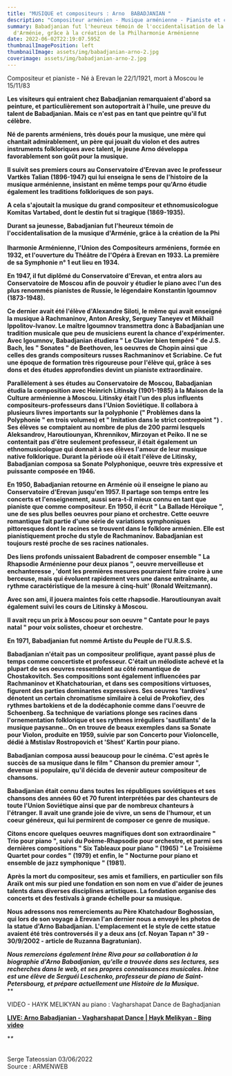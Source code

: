 ```yaml
---
title: "MUSIQUE et compositeurs : Arno  BABADJANIAN "
description: "Compositeur arménien - Musique arménienne - Pianiste et concertiste arménien "
summary: Babadjanian fut l'heureux témoin de l'occidentalisation de la musique
  d'Arménie, grâce à la création de la Philharmonie Arménienne
date: 2022-06-02T22:19:07.595Z
thumbnailImagePosition: left
thumbnailImage: assets/img/babadjanian-arno-2.jpg
coverimage: assets/img/babadjanian-arno-2.jpg
---
```

Compositeur et pianiste - Né à Erevan le 22/1/1921, mort à Moscou le 15/11/83

**Les visiteurs qui entraient chez Babadjanian remarquaient d'abord sa peinture, et particulièrement son autoportrait à l'huile, une preuve du talent de Babadjanian. Mais ce n'est pas en tant que peintre qu'il fut célèbre.**

**Né de parents arméniens, très doués pour la musique, une mère qui chantait admirablement, un père qui jouait du violon et des autres instruments folkloriques avec talent, le jeune Arno développa favorablement son goût pour la musique.**

**Il suivit ses premiers cours au Conservatoire d'Erevan avec le professeur Vartkès Talian (1896-1947) qui lui enseigna le sens de l'histoire de la musique arménienne, insistant en même temps pour qu'Arno étudie également les traditions folkloriques de son pays.**

**A cela s'ajoutait la musique du grand compositeur et ethnomusicologue Komitas Vartabed, dont le destin fut si tragique (1869-1935).**

**Durant sa jeunesse, Babadjanian fut l'heureux témoin de l'occidentalisation de la musique d'Arménie, grâce à la création de la Phi**\
\
**lharmonie Arménienne, l'Union des Compositeurs arméniens, formée en 1932, et l'ouverture du Théâtre de l'Opéra à Erevan en 1933. La première de sa Symphonie n° 1 eut lieu en 1934.**

**En 1947, il fut diplômé du Conservatoire d'Erevan, et entra alors au Conservatoire de Moscou afin de pouvoir y étudier le piano avec l'un des plus renommés pianistes de Russie, le légendaire Konstantin Igoumnov (1873-1948).**

**Ce dernier avait été l'élève d'Alexandre Siloti, le même qui avait enseigné la musique à Rachmaninov, Anton Aresky, Serguey Taneyev et Mikhaïl Ippolitov-Ivanov. Le maître Igoumnov transmettra donc à Babadjanian une tradition musicale que peu de musiciens eurent la chance d'expérimenter. Avec Igoumnov, Babadjanian étudiera " Le Clavier bien tempéré " de J.S. Bach, les " Sonates " de Beethoven, les oeuvres de Chopin ainsi que celles des grands compositeurs russes Rachmaninov et Scriabine. Ce fut une époque de formation très rigoureuse pour l'élève qui, grâce à ses dons et des études approfondies devint un pianiste extraordinaire.**

**Parallèlement à ses études au Conservatoire de Moscou, Babadjanian étudia la composition avec Heinrich Litinsky (1901-1985) à la Maison de la Culture arménienne à Moscou. Litinsky était l'un des plus influents compositeurs-professeurs dans l'Union Soviétique. Il collabora à plusieurs livres importants sur la polyphonie (" Problèmes dans la Polyphonie " en trois volumes) et " Imitation dans le strict contrepoint ") . Ses élèves se comptaient au nombre de plus de 200 parmi lesquels Aleksandrov, Haroutiounyan, Khrennikov, Mirzoyan et Peiko. Il ne se contentait pas d'être seulement professeur, il était également un ethnomusicologue qui donnait à ses élèves l'amour de leur musique native folklorique. Durant la période où il était l'élève de Litinsky, Babadjanian composa sa Sonate Polyphonique, oeuvre très expressive et puissante composée en 1946.**

**En 1950, Babadjanian retourne en Arménie où il enseigne le piano au Conservatoire d'Erevan jusqu'en 1957. Il partage son temps entre les concerts et l'enseignement, aussi sera-t-il mieux connu en tant que pianiste que comme compositeur. En 1950, il écrit " La Ballade Héroïque ", une de ses plus belles oeuvres pour piano et orchestre. Cette oeuvre romantique fait partie d'une série de variations symphoniques pittoresques dont le racines se trouvent dans le folklore arménien. Elle est pianistiquement proche du style de Rachmaninov. Babadjanian est toujours resté proche de ses racines nationales.**

**Des liens profonds unissaient Babadrent de composer ensemble " La Rhapsodie Arménienne pour deux pianos ", oeuvre merveilleuse et enchanteresse , 'dont les premières mesures pourraient faire croire à une berceuse, mais qui évoluent rapidement vers une danse entraînante, au rythme caractéristique de la mesure à cinq-huit' (Ronald Weitzmann).**

**Avec son ami, il jouera maintes fois cette rhapsodie. Haroutiounyan avait également suivi les cours de Litinsky à Moscou.**

**Il avait reçu un prix à Moscou pour son oeuvre " Cantate pour le pays natal " pour voix solistes, choeur et orchestre.**

**En 1971, Babadjanian fut nommé Artiste du Peuple de l'U.R.S.S.**

**Babadjanian n'était pas un compositeur prolifique, ayant passé plus de temps comme concertiste et professeur. C'était un mélodiste achevé et la plupart de ses oeuvres ressemblent au côté romantique de Chostakovitch. Ses compositions sont également influencées par Rachmaninov et Khatchatourian, et dans ses compositions virtuoses, figurent des parties dominantes expressives. Ses oeuvres 'tardives' dénotent un certain chromatisme similaire à celui de Prokofiev, des rythmes bartokiens et de la dodécaphonie comme dans l'oeuvre de Schoenberg. Sa technique de variations plonge ses racines dans l'ornementation folklorique et ses rythmes irréguliers 'sautillants' de la musique paysanne.. On en trouve de beaux exemples dans sa Sonate pour Violon, produite en 1959, suivie par son Concerto pour Violoncelle, dédié à Mstislav Rostropovich et 'Shest' Kartin pour piano.**

**Babadjanian composa aussi beaucoup pour le cinéma. C'est après le succès de sa musique dans le film " Chanson du premier amour ", devenue si populaire, qu'il décida de devenir auteur compositeur de chansons.**

**Babadjanian était connu dans toutes les républiques soviétiques et ses chansons des années 60 et 70 furent interprétées par des chanteurs de toute l'Union Soviétique ainsi que par de nombreux chanteurs à l'étranger. Il avait une grande joie de vivre, un sens de l'humour, et un coeur généreux, qui lui permirent de composer ce genre de musique.**

**Citons encore quelques oeuvres magnifiques dont son extraordinaire " Trio pour piano ", suivi du Poème-Rhapsodie pour orchestre, et parmi ses dernières compositions " Six Tableaux pour piano " (1965) " Le Troisième Quartet pour cordes " (1979) et enfin, le " Nocturne pour piano et ensemble de jazz symphonique " (1981).**

**Après la mort du compositeur, ses amis et familiers, en particulier son fils Araïk ont mis sur pied une fondation en son nom en vue d'aider de jeunes talents dans diverses disciplines artistiques. La fondation organise des concerts et des festivals à grande échelle pour sa musique.**

**Nous adressons nos remerciements au Père Khatchadour Boghossian, qui lors de son voyage à Erevan l'an dernier nous a envoyé les photos de la statue d'Arno Babadjanian. L'emplacement et le style de cette statue avaient été très controversés il y a deux ans (cf. Noyan Tapan n° 39 - 30/9/2002 - article de Ruzanna Bagratunian).**

***Nous remercions également Irène Riva pour sa collaboration à la biographie d'Arno Babadjanian, qu'elle a trouvée dans ses lectures, ses recherches dans le web, et ses propres connaissances musicales. Irène est une élève de Serguéi Leschenko, professeur de piano de Saint-Petersbourg, et prépare actuellement une Histoire de la Musique.*** \
*\*

<!--StartFragment-->VIDEO - HAYK MELIKYAN au piano : Vagharshapat Dance de Baghadjanian 

**[LIVE: Arno Babadjanian - Vagharshapat Dance | Hayk Melikyan - Bing video](https://www.bing.com/videos/search?q=Arno+Babajanyan+Live&ru=%2fvideos%2fsearch%3fq%3dArno%2bBabajanyan%2bLive%26Form%3dVDRSCL%26%3d0&view=detail&mid=C26BFCE1D242F77BD8A2C26BFCE1D242F77BD8A2&&FORM=VDRVSR)**

**<!--EndFragment-->\**

\
Serge Tateossian 03/06/2022 \
Source : ARMENWEB